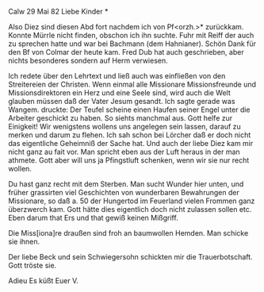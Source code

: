  Calw 29 Mai 82
Liebe Kinder <Marie>*

Also Diez sind diesen Abd fort nachdem ich von Pf<orzh.>* zurückkam. Konnte Mürrle nicht finden, obschon ich ihn suchte. Fuhr mit Reiff der auch zu sprechen hatte und war bei Bachmann (dem Hahnianer). Schön Dank für den Bf von Colmar der heute kam. Fred Dub hat auch geschrieben, aber nichts besonderes sondern auf Herm verwiesen.

Ich redete über den Lehrtext und ließ auch was einfließen von den Streitereien der Christen. Wenn einmal alle Missionare Missionsfreunde und Missionsdirektoren ein Herz und eine Seele sind, wird auch die Welt glauben müssen daß der Vater Jesum gesandt. Ich sagte gerade was Wangem. druckte: Der Teufel scheine einen Haufen seiner Engel unter die Arbeiter geschickt zu haben. So siehts manchmal aus. Gott helfe zur Einigkeit! Wir wenigstens wollens uns angelegen sein lassen, darauf zu merken und darum zu flehen. Ich sah schon bei Lörcher daß er doch nicht das eigentliche Geheimniß der Sache hat. Und auch der liebe Diez kam mir nicht ganz au fait vor. Man spricht eben aus der Luft heraus in der man athmete. Gott aber will uns ja Pfingstluft schenken, wenn wir sie nur recht wollen.

Du hast ganz recht mit dem Sterben. Man sucht Wunder hier unten, und früher grassirten viel Geschichten von wunderbaren Bewahrungen der Missionare, so daß a. 50 der Hungertod im Feuerland vielen Frommen ganz überzwerch kam. Gott hätte dies eigentlich doch nicht zulassen sollen etc. Eben darum that Ers und that gewiß keinen Mißgriff.

Die Miss[iona]re draußen sind froh an baumwollen Hemden. Man schicke sie ihnen.

Der liebe Beck und sein Schwiegersohn schickten mir die Trauerbotschaft. Gott tröste sie.

 Adieu Es küßt
 Euer V.
